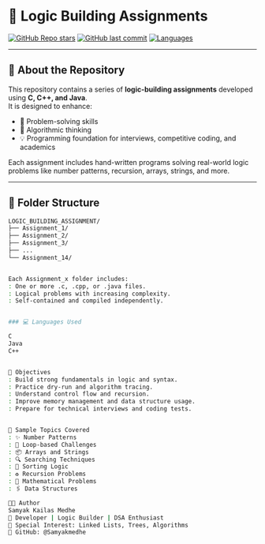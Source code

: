 # 🧠 Logic Building Assignments

[![GitHub Repo stars](https://img.shields.io/github/stars/Samyakmedhe/LOGIC_BUILDING_ASSIGNMENT?style=social)](https://github.com/Samyakmedhe/LOGIC_BUILDING_ASSIGNMENT/stargazers)
[![GitHub last commit](https://img.shields.io/github/last-commit/Samyakmedhe/LOGIC_BUILDING_ASSIGNMENT)](https://github.com/Samyakmedhe/LOGIC_BUILDING_ASSIGNMENT)
[![Languages](https://img.shields.io/github/languages/top/Samyakmedhe/LOGIC_BUILDING_ASSIGNMENT)](https://github.com/Samyakmedhe/LOGIC_BUILDING_ASSIGNMENT)

---

## 📘 About the Repository

This repository contains a series of **logic-building assignments** developed using **C, C++, and Java**.  
It is designed to enhance:

- 🧠 Problem-solving skills  
- 🧩 Algorithmic thinking  
- 💡 Programming foundation for interviews, competitive coding, and academics

Each assignment includes hand-written programs solving real-world logic problems like number patterns, recursion, arrays, strings, and more.

---

## 📁 Folder Structure

  ```bash
  LOGIC_BUILDING_ASSIGNMENT/
  ├── Assignment_1/
  ├── Assignment_2/
  ├── Assignment_3/
  ├── ...
  └── Assignment_14/


Each Assignment_x folder includes:
: One or more .c, .cpp, or .java files.
: Logical problems with increasing complexity.
: Self-contained and compiled independently.


### 💻 Languages Used

C	
Java	
C++


🎯 Objectives
: Build strong fundamentals in logic and syntax.
: Practice dry-run and algorithm tracing.
: Understand control flow and recursion.
: Improve memory management and data structure usage.
: Prepare for technical interviews and coding tests.


📌 Sample Topics Covered
: ✨ Number Patterns
: 🔁 Loop-based Challenges
: 📦 Arrays and Strings
: 🔍 Searching Techniques
: 🔄 Sorting Logic
: ♻️ Recursion Problems
: 🧮 Mathematical Problems
: 🖇️ Data Structures

👨‍💻 Author
Samyak Kailas Medhe
🔹 Developer | Logic Builder | DSA Enthusiast
🔹 Special Interest: Linked Lists, Trees, Algorithms
🔹 GitHub: @Samyakmedhe
